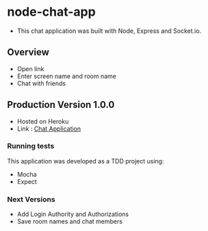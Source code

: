 # node-chat-app
- This chat application was built with Node, Express and Socket.io.  

## Overview
- Open link
- Enter screen name and room name
- Chat with friends

## Production Version 1.0.0

* Hosted on Heroku
* Link : [Chat Application](https://lit-mesa-80207.herokuapp.com/)

###  Running tests

This application was developed as a TDD project using: 
- Mocha
- Expect

### Next Versions
- Add Login Authority and Authorizations
- Save room names and chat members
